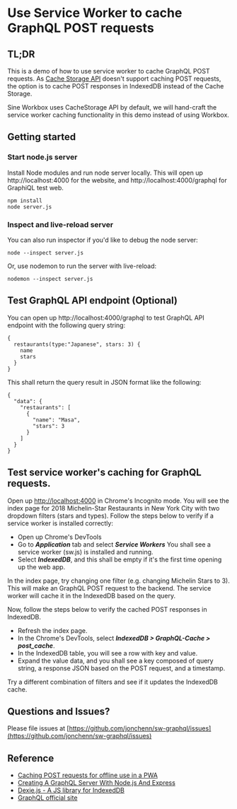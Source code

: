 # Use Service Worker to cache GraphQL POST requests

## TL;DR

This is a demo of how to use service worker to cache GraphQL POST requests. As [Cache Storage API](https://developer.mozilla.org/en-US/docs/Web/API/CacheStorage) doesn't support caching POST requests, the option is to cache POST responses in IndexedDB instead of the Cache Storage.

Sine Workbox uses CacheStorage API by default, we will hand-craft the service worker caching functionality in this demo instead of using Workbox.

## Getting started

### Start node.js server

Install Node modules and run node server locally. This will open up http://localhost:4000 for the website, and http://localhost:4000/graphql for GraphiQL test web.

```
npm install
node server.js
```

### Inspect and live-reload server

You can also run inspector if you'd like to debug the node server:

```
node --inspect server.js
```

Or, use nodemon to run the server with live-reload:

```
nodemon --inspect server.js
```

## Test GraphQL API endpoint (Optional)

You can open up http://localhost:4000/graphql to test GraphQL API endpoint with the following query string:

```
{
  restaurants(type:"Japanese", stars: 3) {
    name
    stars
  }
}
```

This shall return the query result in JSON format like the following:
```
{
  "data": {
    "restaurants": [
      {
        "name": "Masa",
        "stars": 3
      }
    ]
  }
}
```

## Test service worker's caching for GraphQL requests.

Open up [http://localhost:4000](http://localhost:4000) in Chrome's Incognito mode. You will see the index page for 2018 Michelin-Star Restaurants in New York City with two dropdown filters (stars and types). Follow the steps below to verify if a service worker is installed correctly:

- Open up Chrome's DevTools
- Go to ***Application*** tab and select ***Service Workers*** You shall see a service worker (sw.js) is installed and running.
- Select ***IndexedDB***, and this shall be empty if it's the first time opening up the web app.

In the index page, try changing one filter (e.g. changing Michelin Stars to 3). This will make an GraphQL POST request to the backend. The service worker will cache it in the IndexedDB based on the query.

Now, follow the steps below to verify the cached POST responses in IndexedDB.

- Refresh the index page.
- In the Chrome's DevTools, select ***IndexedDB > GraphQL-Cache > post_cache***.
- In the IndexedDB table, you will see a row with key and value.
- Expand the value data, and you shall see a key composed of query string, a response JSON based on the POST request, and a timestamp.

Try a different combination of filters and see if it updates the IndexedDB cache.

## Questions and Issues?

Please file issues at [https://github.com/jonchenn/sw-graphql/issues](https://github.com/jonchenn/sw-graphql/issues)

## Reference

- [Caching POST requests for offline use in a PWA](https://a.kabachnik.info/offline-post-requests-via-service-worker-and-indexeddb.html)
- [Creating A GraphQL Server With Node.js And Express](https://medium.com/codingthesmartway-com-blog/creating-a-graphql-server-with-node-js-and-express-f6dddc5320e1)
- [Dexie.js - A JS library for IndexedDB](https://dexie.org/docs/Tutorial/Getting-started)
- [GraphQL official site](https://graphql.org/)
